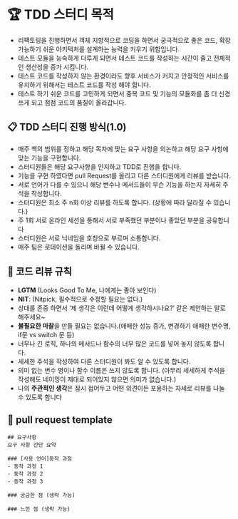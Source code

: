 # 🏆 TDD 스터디 목적

- 리팩토링을 진행하면서 객체 지향적으로 코딩을 하면서 궁극적으로 좋은 코드, 확장 가능하기 쉬운 아키텍처를 설계하는 능력을 키우기 위함입니다.
- 테스트 모듈을 능숙하게 다루게 되면서 테스트 코드를 작성하는 시간이 줄고 전체적인 생산성을 증가 시킵니다.
- 테스트 코드를 작성하지 않는 환경이라도 향후 서비스가 커지고 안정적인 서비스를 유지하기 위해서는 테스트 코드를 작성 해야 합니다.
- 테스트 하기 쉬운 코드를 고민하게 되면서 중복 코드 및 기능의 모듈화를 좀 더 신경 쓰게 되고 점점 코드의 품질이 올라갑니다.

## 📋 TDD 스터디 진행 방식(1.0)

- 매주 책의 범위를 정하고 해당 목차에 맞는 요구 사항을 의논하고 해당 요구 사항에 맞는 기능을 구현합니다.
- 스터디원들은 해당 요구사항을 인지하고 TDD로 진행을 합니다.
- 기능을 구현 하였다면 pull Request를 올리고 다른 스터디원에게 리뷰를 받습니다.
- 서로 언어가 다를 수 있으니 해당 변수나 메서드들이 무슨 기능을 하는지 자세히 주석을 작성합니다.
- 스터디원은 최소 주 n회 이상 리뷰를 하도록 합니다. (상황에 따라 달라질 수 있습니다.)
- 주 1회 서로 온라인 세션을 통해서 서로 부족했던 부분이나 좋았던 부분을 공유합니다
- 스터디원은 서로 닉네임을 호칭으로 부르며 소통합니다.
- 매주 팀은 로테이션을 돌리며 바뀔 수 있습니다.

## 📢 코드 리뷰 규칙

- **LGTM** (Looks Good To Me, 나에게는 좋아 보인다)
- **NIT**: (Nitpick, 필수적으로 수정할 필요는 없다.)
- 상대를 존중 하면서 ‘제 생각은 이런데 어떻게 생각하시나요?’ 같은 제안하는 말로 해주세요~
- **불필요한 마찰**을 만들 필요는 없습니다.(애매한 성능 증가, 변경하기 애매한 변수명, if문 vs switch 문 등)
- 너무나 긴 로직, 하나의 메서드나 함수의 너무 많은 코드를 넣어 놓지 않도록 합니다.
- 세세한 주석을 작성하여 다른 스터디원이 봐도 알 수 있도록 합니다.
- 의미 없는 변수 명이나 함수 이름은 쓰지 않도록 합니다. (아무리 세세하게 주석을 작성해도 네이밍이 제대로 되어있지 않으면 의미가 없습니다.)
- 나의 **주관적인 생각**은 잠시 접어두고 어떤 의견이든 포용하는 자세로 리뷰를 나눌 수 있도록 합니다

## 📄 pull request template

```
## 요구사항
요구 사항 간단 요약

### [사용 언어]동작 과정
- 동작 과정 1
- 동작 과정 2
- 동작 과정 3

### 궁금한 점 (생략 가능)

### 느낀 점 (생략 가능)
```